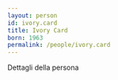 ```yaml
---
layout: person
id: ivory.card
title: Ivory Card
born: 1963
permalink: /people/ivory.card
---
```


Dettagli della persona 